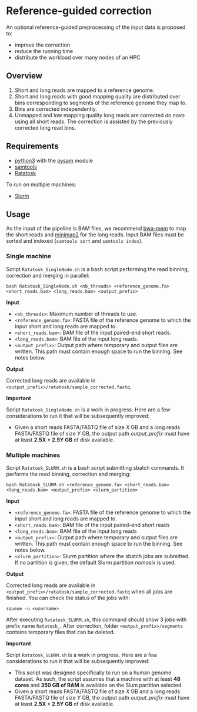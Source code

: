 # Reference-guided correction

An optional reference-guided preprocessing of the input data is proposed to:
- improve the correction
- reduce the running time
- distribute the workload over many nodes of an HPC

## Overview

1. Short and long reads are mapped to a reference genome.
2. Short and long reads with good mapping quality are distributed over bins corresponding to segments of the reference genome they map to.
3. Bins are corrected independently.
4. Unmapped and low mapping quality long reads are corrected *de novo* using all short reads. The correction is assisted by the previously corrected long read bins.

## Requirements

* [python3](https://python.org) with the [pysam](https://pysam.readthedocs.io) module
* [samtools](https://htslib.org)
* [Ratatosk](https://github.com/GuillaumeHolley/Ratatosk)

To run on multiple machines:

* [Slurm](https://slurm.schedmd.com)

## Usage

As the input of the pipeline is BAM files, we recommend [bwa-mem](https://github.com/lh3/bwa) to map the short reads and [minimap2](https://github.com/lh3/minimap2) for the long reads. Input BAM files must be sorted and indexed (`samtools sort` and `samtools index`).

### Single machine

Script `Ratatosk_SingleNode.sh` is a bash script performing the read binning, correction and merging in parallel:
```
bash Ratatosk_SingleNode.sh <nb_threads> <reference_genome.fa> <short_reads.bam> <long_reads.bam> <output_prefix>
```

**Input**

- `<nb_threads>`: Maximum number of threads to use.
- `<reference_genome.fa>`: FASTA file of the reference genome to which the input short and long reads are mapped to.
- `<short_reads.bam>`: BAM file of the input paired-end short reads.
- `<long_reads.bam>`: BAM file of the input long reads.
- `<output_prefix>`: Output path where temporary and output files are written. This path must contain enough space to run the binning. See notes below.

**Output**

Corrected long reads are available in `<output_prefix>/ratatosk/sample_corrected.fastq`.

**Important**

Script `Ratatosk_SingleNode.sh` is a work in progress. Here are a few considerations to run it that will be subsequently improved:

- Given a short reads FASTA/FASTQ file of size *X* GB and a long reads FASTA/FASTQ file of size *Y* GB, the output path *output_prefix* must have at least **2.5X + 2.5Y GB** of disk available.

### Multiple machines

Script `Ratatosk_SLURM.sh` is a bash script submitting sbatch commands. It performs the read binning, correction and merging:
```
bash Ratatosk_SLURM.sh <reference_genome.fa> <short_reads.bam> <long_reads.bam> <output_prefix> <slurm_partition>
```

**Input**

- `<reference_genome.fa>`: FASTA file of the reference genome to which the input short and long reads are mapped to.
- `<short_reads.bam>`: BAM file of the input paired-end short reads
- `<long_reads.bam>`: BAM file of the input long reads
- `<output_prefix>`: Output path where temporary and output files are written. This path must contain enough space to run the binning. See notes below.
- `<slurm_partition>`: Slurm partition where the sbatch jobs are submitted. If no partition is given, the default Slurm partition *nomosix* is used.

**Output**

Corrected long reads are available in `<output_prefix>/ratatosk/sample_corrected.fastq` when all jobs are finished. You can check the status of the jobs with:
```
squeue -u <username>
```
After executing `Ratatosk_SLURM.sh`, this command should show 3 jobs with prefix name `Ratatosk_`. After correction, folder `<output_prefix>/segments` contains temporary files that can be deleted.


**Important**

Script `Ratatosk_SLURM.sh` is a work in progress. Here are a few considerations to run it that will be subsequently improved:

- This script was designed specifically to run on a human genome dataset. As such, the script assumes that a machine with at least **48 cores** and **350 GB of RAM** is available on the Slum partition selected.
- Given a short reads FASTA/FASTQ file of size *X* GB and a long reads FASTA/FASTQ file of size *Y* GB, the output path *output_prefix* must have at least **2.5X + 2.5Y GB** of disk available.